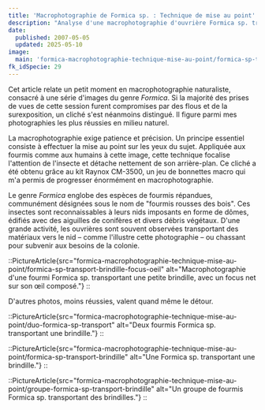 ```yaml
---
title: 'Macrophotographie de Formica sp. : Technique de mise au point'
description: "Analyse d'une macrophotographie d'ouvrière Formica sp. transportant des matériaux. Explication de l'importance cruciale de la mise au point sur l'œil pour la netteté en macrophotographie naturaliste, illustrée par l'utilisation du kit Raynox CM-3500. Aperçu du genre Formica, les fourmis rousses des bois, et de leur activité."
date:
  published: 2007-05-05
  updated: 2025-05-10
image:
  main: 'formica-macrophotographie-technique-mise-au-point/formica-sp-transport-brindille-focus-oeil'
fk_idSpecie: 29
---
```


Cet article relate un petit moment en macrophotographie naturaliste, consacré à une série d'images du genre _Formica_. Si la majorité des prises de vues de cette session furent compromises par des flous et de la surexposition, un cliché s'est néanmoins distingué. Il figure parmi mes photographies les plus réussies en milieu naturel.

La macrophotographie exige patience et précision. Un principe essentiel consiste à effectuer la mise au point sur les yeux du sujet. Appliquée aux fourmis comme aux humains à cette image, cette technique focalise l'attention de l'insecte et détache nettement de son arrière-plan. Ce cliché a été obtenu grâce au kit Raynox CM-3500, un jeu de bonnettes macro qui m'a permis de progresser énormément en macrophotographie.

Le genre _Formica_ englobe des espèces de fourmis répandues, communément désignées sous le nom de "fourmis rousses des bois". Ces insectes sont reconnaissables à leurs nids imposants en forme de dômes, édifiés avec des aiguilles de conifères et divers débris végétaux. D'une grande activité, les ouvrières sont souvent observées transportant des matériaux vers le nid – comme l'illustre cette photographie – ou chassant pour subvenir aux besoins de la colonie.

::PictureArticle{src="formica-macrophotographie-technique-mise-au-point/formica-sp-transport-brindille-focus-oeil" alt="Macrophotographie d'une fourmi Formica sp. transportant une petite brindille, avec un focus net sur son œil composé."}
::

D'autres photos, moins réussies, valent quand même le détour.

::PictureArticle{src="formica-macrophotographie-technique-mise-au-point/duo-formica-sp-transport" alt="Deux fourmis Formica sp. transportant une brindille."}
::

::PictureArticle{src="formica-macrophotographie-technique-mise-au-point/formica-sp-transport-brindille" alt="Une Formica sp. transportant une brindille."}
::

::PictureArticle{src="formica-macrophotographie-technique-mise-au-point/groupe-formica-sp-transport-brindille" alt="Un groupe de fourmis Formica sp. transportant des brindilles."}
::

